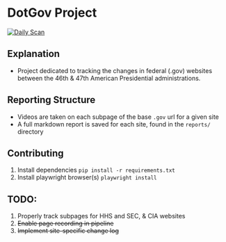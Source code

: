 # DotGov Project

[![Daily Scan](https://github.com/deepwaterpaladin/DotGov/actions/workflows/python-app.yml/badge.svg)](https://github.com/deepwaterpaladin/DotGov/actions/workflows/python-app.yml)

## Explanation

- Project dedicated to tracking the changes in federal (.gov) websites between the 46th & 47th American Presidential administrations.

## Reporting Structure

- Videos are taken on each subpage of the base `.gov` url for a given site
- A full markdown report is saved for each site, found in the `reports/` directory

## Contributing

1. Install dependencies `pip install -r requirements.txt`
1. Install playwright browser(s) `playwright install`

## TODO:

1. Properly track subpages for HHS and SEC, & CIA websites
1. ~~Enable page recording in pipeline~~
1. ~~Implement site-specific change log~~

